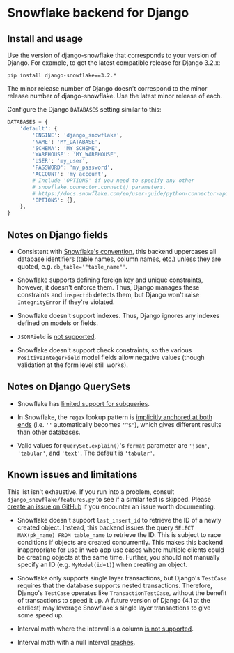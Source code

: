 # Snowflake backend for Django

## Install and usage

Use the version of django-snowflake that corresponds to your version of
Django. For example, to get the latest compatible release for Django 3.2.x:

`pip install django-snowflake==3.2.*`

The minor release number of Django doesn't correspond to the minor release
number of django-snowflake. Use the latest minor release of each.

Configure the Django `DATABASES` setting similar to this:

```python
DATABASES = {
    'default': {
        'ENGINE': 'django_snowflake',
        'NAME': 'MY_DATABASE',
        'SCHEMA': 'MY_SCHEME',
        'WAREHOUSE': 'MY_WAREHOUSE',
        'USER': 'my_user',
        'PASSWORD': 'my_password',
        'ACCOUNT': 'my_account',
        # Include 'OPTIONS' if you need to specify any other
        # snowflake.connector.connect() parameters.
        # https://docs.snowflake.com/en/user-guide/python-connector-api.html#connect
        'OPTIONS': {},
    },
}
```

## Notes on Django fields

- Consistent with [Snowflake's convention](https://docs.snowflake.com/en/sql-reference/identifiers-syntax.html),
  this backend uppercases all database identifiers (table names, column names,
  etc.) unless they are quoted, e.g. `db_table='"table_name"'`.

- Snowflake supports defining foreign key and unique constraints, however, it
  doesn't enforce them. Thus, Django manages these constraints and `inspectdb`
  detects them, but Django won't raise `IntegrityError` if they're violated.

- Snowflake doesn't support indexes. Thus, Django ignores any indexes defined
  on models or fields.

- `JSONField` is [not supported](https://github.com/cedar-team/django-snowflake/issues/23).

- Snowflake doesn't support check constraints, so the various
  `PositiveIntegerField` model fields allow negative values (though validation
  at the form level still works).

## Notes on Django QuerySets

* Snowflake has
  [limited support for subqueries](https://docs.snowflake.com/en/user-guide/querying-subqueries.html#types-supported-by-snowflake).

* In Snowflake, the `regex` lookup pattern is
  [implicitly anchored at both ends](https://docs.snowflake.com/en/sql-reference/functions-regexp.html#corner-cases)
  (i.e. `''` automatically becomes `'^$'`), which gives different results than
  other databases.

* Valid values for `QuerySet.explain()`'s `format` parameter are `'json'`,
  `'tabular'`, and `'text'`. The default is `'tabular'`.

## Known issues and limitations

This list isn't exhaustive. If you run into a problem, consult
`django_snowflake/features.py` to see if a similar test is skipped. Please
[create an issue on GitHub](https://github.com/cedar-team/django-snowflake/issues/new)
if you encounter an issue worth documenting.

* Snowflake doesn't support `last_insert_id` to retrieve the ID of a newly
  created object. Instead, this backend issues the query
  `SELECT MAX(pk_name) FROM table_name` to retrieve the ID. This is subject
  to race conditions if objects are created concurrently. This makes this
  backend inappropriate for use in web app use cases where multiple clients
  could be creating objects at the same time. Further, you should not manually
  specify an ID (e.g. `MyModel(id=1)`) when creating an object.

* Snowflake only supports single layer transactions, but Django's `TestCase`
  requires that the database supports nested transactions. Therefore, Django's
  `TestCase` operates like `TransactionTestCase`, without the benefit of
  transactions to speed it up. A future version of Django (4.1 at the earliest)
  may leverage Snowflake's single layer transactions to give some speed up.

* Interval math where the interval is a column
  [is not supported](https://github.com/cedar-team/django-snowflake/issues/27).

* Interval math with a null interval
  [crashes](https://github.com/cedar-team/django-snowflake/issues/26).
